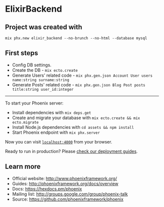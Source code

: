 # ElixirBackend

## Project was created with

```shell
mix phx.new elixir_backend --no-brunch --no-html --database mysql
```

## First steps

* Config DB settings.
* Create the DB -  `mix ecto.create`
* Generate Users' related code - `mix phx.gen.json Account User users name:string surname:string`
* Generate Posts' related code - `mix phx.gen.json Blog Post posts title:string user_id:integer`

-------------------

To start your Phoenix server:

  * Install dependencies with `mix deps.get`
  * Create and migrate your database with `mix ecto.create && mix ecto.migrate`
  * Install Node.js dependencies with `cd assets && npm install`
  * Start Phoenix endpoint with `mix phx.server`

Now you can visit [`localhost:4000`](http://localhost:4000) from your browser.

Ready to run in production? Please [check our deployment guides](http://www.phoenixframework.org/docs/deployment).

## Learn more

  * Official website: http://www.phoenixframework.org/
  * Guides: http://phoenixframework.org/docs/overview
  * Docs: https://hexdocs.pm/phoenix
  * Mailing list: http://groups.google.com/group/phoenix-talk
  * Source: https://github.com/phoenixframework/phoenix
